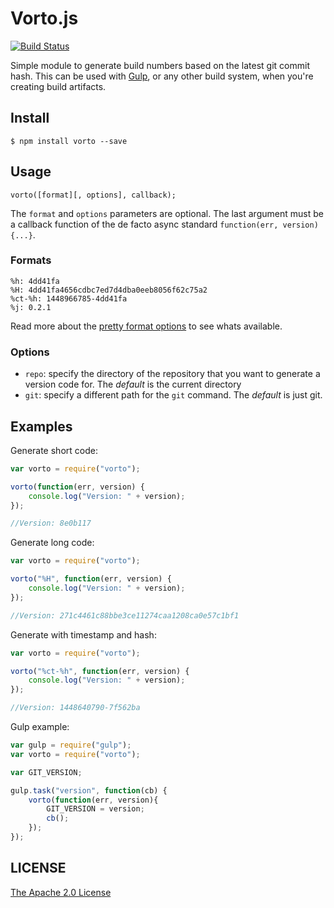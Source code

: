 # Vorto.js

[![Build Status](https://travis-ci.org/lukin0110/vorto.svg?branch=master)](https://travis-ci.org/lukin0110/vorto)

Simple module to generate build numbers based on the latest git commit hash. This can be used with 
[Gulp](http://gulpjs.com), or any other build system, when you're creating build artifacts.

## Install
```
$ npm install vorto --save
```

## Usage
```
vorto([format][, options], callback);
```

The `format` and `options` parameters are optional. The last argument must be a callback function of the de facto async
standard `function(err, version) {...}`.

### Formats

```
%h: 4dd41fa
%H: 4dd41fa4656cdbc7ed7d4dba0eeb8056f62c75a2
%ct-%h: 1448966785-4dd41fa
%j: 0.2.1
```

Read more about the [pretty format options](http://git-scm.com/docs/pretty-formats) to see whats available.

### Options

* `repo`: specify the directory of the repository that you want to generate a version code for. The *default* is 
the current directory
* `git`: specify a different path for the `git` command. The *default* is just git.

## Examples

Generate short code:
```js
var vorto = require("vorto");

vorto(function(err, version) {
    console.log("Version: " + version);
});

//Version: 8e0b117
```

Generate long code:
```js
var vorto = require("vorto");

vorto("%H", function(err, version) {
    console.log("Version: " + version);
});

//Version: 271c4461c88bbe3ce11274caa1208ca0e57c1bf1
```

Generate with timestamp and hash:
```js
var vorto = require("vorto");

vorto("%ct-%h", function(err, version) {
    console.log("Version: " + version);
});

//Version: 1448640790-7f562ba
```

Gulp example:
```js
var gulp = require("gulp");
var vorto = require("vorto");

var GIT_VERSION;

gulp.task("version", function(cb) {
    vorto(function(err, version){
        GIT_VERSION = version;
        cb();
    });
});
```

## LICENSE

[The Apache 2.0 License](https://github.com/lukin0110/vorto/blob/master/LICENSE)
